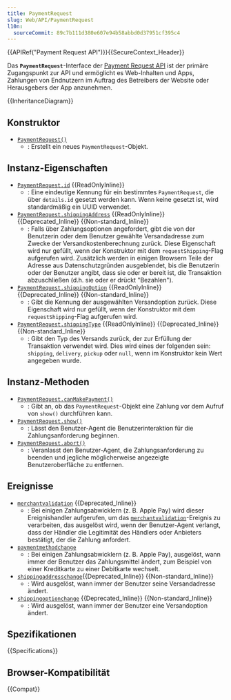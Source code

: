 ```yaml
---
title: PaymentRequest
slug: Web/API/PaymentRequest
l10n:
  sourceCommit: 89c7b111d380e607e94b58abbd0d37951cf395c4
---
```


{{APIRef("Payment Request API")}}{{SecureContext_Header}}

Das **`PaymentRequest`**-Interface der [Payment Request API](/de/docs/Web/API/Payment_Request_API) ist der primäre Zugangspunkt zur API und ermöglicht es Web-Inhalten und Apps, Zahlungen von Endnutzern im Auftrag des Betreibers der Website oder Herausgebers der App anzunehmen.

{{InheritanceDiagram}}

## Konstruktor

- [`PaymentRequest()`](/de/docs/Web/API/PaymentRequest/PaymentRequest)
  - : Erstellt ein neues `PaymentRequest`-Objekt.

## Instanz-Eigenschaften

- [`PaymentRequest.id`](/de/docs/Web/API/PaymentRequest/id) {{ReadOnlyInline}}
  - : Eine eindeutige Kennung für ein bestimmtes `PaymentRequest`, die über `details.id` gesetzt werden kann. Wenn keine gesetzt ist, wird standardmäßig ein UUID verwendet.
- [`PaymentRequest.shippingAddress`](/de/docs/Web/API/PaymentRequest/shippingAddress) {{ReadOnlyInline}} {{Deprecated_Inline}} {{Non-standard_Inline}}
  - : Falls über Zahlungsoptionen angefordert, gibt die von der Benutzerin oder dem Benutzer gewählte Versandadresse zum Zwecke der Versandkostenberechnung zurück. Diese Eigenschaft wird nur gefüllt, wenn der Konstruktor mit dem `requestShipping`-Flag aufgerufen wird. Zusätzlich werden in einigen Browsern Teile der Adresse aus Datenschutzgründen ausgeblendet, bis die Benutzerin oder der Benutzer angibt, dass sie oder er bereit ist, die Transaktion abzuschließen (d.h. sie oder er drückt "Bezahlen").
- [`PaymentRequest.shippingOption`](/de/docs/Web/API/PaymentRequest/shippingOption) {{ReadOnlyInline}} {{Deprecated_Inline}} {{Non-standard_Inline}}
  - : Gibt die Kennung der ausgewählten Versandoption zurück. Diese Eigenschaft wird nur gefüllt, wenn der Konstruktor mit dem `requestShipping`-Flag aufgerufen wird.
- [`PaymentRequest.shippingType`](/de/docs/Web/API/PaymentRequest/shippingType) {{ReadOnlyInline}} {{Deprecated_Inline}} {{Non-standard_Inline}}
  - : Gibt den Typ des Versands zurück, der zur Erfüllung der Transaktion verwendet wird. Dies wird eines der folgenden sein: `shipping`, `delivery`, `pickup` oder `null`, wenn im Konstruktor kein Wert angegeben wurde.

## Instanz-Methoden

- [`PaymentRequest.canMakePayment()`](/de/docs/Web/API/PaymentRequest/canMakePayment)
  - : Gibt an, ob das `PaymentRequest`-Objekt eine Zahlung vor dem Aufruf von `show()` durchführen kann.
- [`PaymentRequest.show()`](/de/docs/Web/API/PaymentRequest/show)
  - : Lässt den Benutzer-Agent die Benutzerinteraktion für die Zahlungsanforderung beginnen.
- [`PaymentRequest.abort()`](/de/docs/Web/API/PaymentRequest/abort)
  - : Veranlasst den Benutzer-Agent, die Zahlungsanforderung zu beenden und jegliche möglicherweise angezeigte Benutzeroberfläche zu entfernen.

## Ereignisse

- [`merchantvalidation`](/de/docs/Web/API/PaymentRequest/merchantvalidation_event) {{Deprecated_Inline}}
  - : Bei einigen Zahlungsabwicklern (z. B. Apple Pay) wird dieser Ereignishandler aufgerufen, um das [`merchantvalidation`](/de/docs/Web/API/PaymentRequest/merchantvalidation_event)-Ereignis zu verarbeiten, das ausgelöst wird, wenn der Benutzer-Agent verlangt, dass der Händler die Legitimität des Händlers oder Anbieters bestätigt, der die Zahlung anfordert.
- [`paymentmethodchange`](/de/docs/Web/API/PaymentRequest/paymentmethodchange_event)
  - : Bei einigen Zahlungsabwicklern (z. B. Apple Pay), ausgelöst, wann immer der Benutzer das Zahlungsmittel ändert, zum Beispiel von einer Kreditkarte zu einer Debitkarte wechselt.
- [`shippingaddresschange`](/de/docs/Web/API/PaymentRequest/shippingaddresschange_event){{Deprecated_Inline}} {{Non-standard_Inline}}
  - : Wird ausgelöst, wann immer der Benutzer seine Versandadresse ändert.
- [`shippingoptionchange`](/de/docs/Web/API/PaymentRequest/shippingoptionchange_event) {{Deprecated_Inline}} {{Non-standard_Inline}}
  - : Wird ausgelöst, wann immer der Benutzer eine Versandoption ändert.

## Spezifikationen

{{Specifications}}

## Browser-Kompatibilität

{{Compat}}
